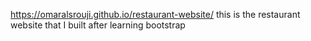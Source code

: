 https://omaralsrouji.github.io/restaurant-website/
this is the restaurant website that I built after learning bootstrap 

